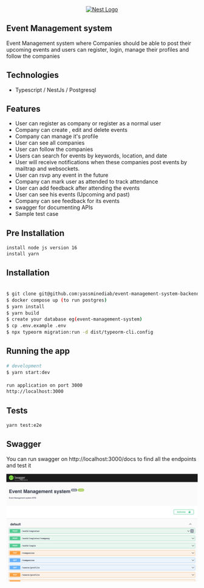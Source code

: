 <p align="center">
  <a href="http://nestjs.com/" target="blank"><img src="https://nestjs.com/img/logo-small.svg" width="200" alt="Nest Logo" /></a>
</p>

[circleci-image]: https://img.shields.io/circleci/build/github/nestjs/nest/master?token=abc123def456
[circleci-url]: https://circleci.com/gh/nestjs/nest

## Event Management system 
Event Management system where Companies should be able to post their upcoming events and users can register, login, manage their profiles and follow the companies

## Technologies
- Typescript / NestJs / Postgresql

## Features
- User can register as company or register as a normal user
- Company can create , edit and delete events 
- Company can manage it's profile
- User can see all companies 
- User can follow the companies
- Users can search for events by keywords, location, and date 
- User will receive notifications when these companies post events by mailtrap and websockets. 
- User can rsvp any event in the future
- Company can mark user as attended to track attendance 
- User can add feedback after attending the events
- User can see his events (Upcoming and past)
- Company can see feedback for its events
- swagger for documenting APIs
- Sample test case 


## Pre Installation
```preinstall
install node js version 16
install yarn
```


## Installation
```bash

$ git clone git@github.com:yassminediab/event-management-system-backend.git
$ docker compose up (to run postgres)
$ yarn install
$ yarn build
$ create your database eg(event-management-system)
$ cp .env.example .env
$ npx typeorm migration:run -d dist/typeorm-cli.config
```

## Running the app

```bash
# development
$ yarn start:dev

run application on port 3000
http://localhost:3000
```

## Tests

```bash
yarn test:e2e
```

## Swagger
You can run swagger on http://localhost:3000/docs to find all the endpoints and test it

![alt text](https://github.com/yassminediab/event-management-system-backend/blob/main/assets/Screen%20Shot%202023-02-14%20at%201.16.43%20AM.png?raw=true)
